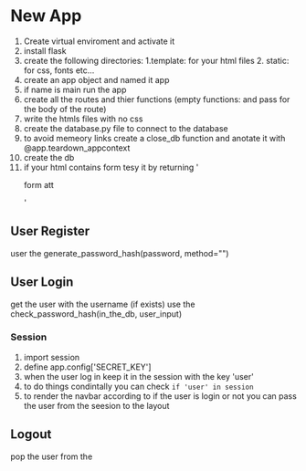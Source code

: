 # New App
1. Create virtual enviroment and activate it 
2. install flask
3. create the following directories: 1.template: for your html files 2. static: for css, fonts etc...
4. create an app object and named it app
5. if name is main run the app
5. create all the routes and thier functions (empty functions: and pass for the body of the route)
6. write the htmls  files with no css
7. create the database.py file to connect to the database
8. to avoid memeory links create a close_db function and anotate it with @app.teardown_appcontext
9. create the db
10. if your html contains form tesy it by returning '<p> form att </p>'

## User Register
user the generate_password_hash(password, method="")

## User Login
get the user with the username (if exists)
use the check_password_hash(in_the_db, user_input)

### Session
1. import session
2. define app.config['SECRET_KEY']
3. when the user log in keep it in the session with the key 'user'
4. to do things condintally you can check `if 'user' in session` 
5. to render the navbar according to if the user is login or not you can pass the user from the seesion to the layout

## Logout
pop the user from the